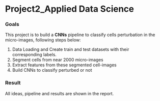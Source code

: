 # Project2_Applied Data Science
### Goals
This project is to build a **CNNs** pipeline to classify cells perturbation in the micro-images, following steps below:
1. Data Loading and Create train and test datasets with their corresponding labels.
2. Segment cells from near 2000 micro-images
3. Extract features from these segmented cell-images
4. Build CNNs to classify perturbed or not

### Result
All ideas, pipeline and results are shown in the report.


